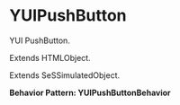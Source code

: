 # YUIPushButton

YUI PushButton.
 
Extends HTMLObject.

Extends SeSSimulatedObject.





**Behavior Pattern: YUIPushButtonBehavior**


<!-- ============================== property summary ========================== -->

	
<!-- ============================== action summary ========================== -->


<!-- ============================== property detail ========================== -->
	
	
<!-- ============================== action detail ========================== -->
		

